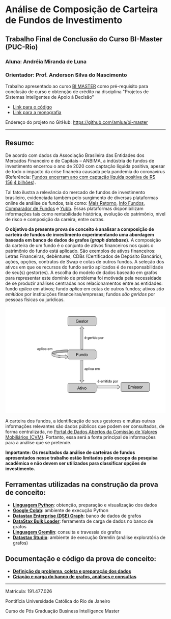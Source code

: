 # Análise de Composição de Carteira de Fundos de Investimento

## Trabalho Final de Conclusão do Curso BI-Master (PUC-Rio)
### Aluna: Andréia Miranda de Luna
### Orientador: Prof. Anderson Silva do Nascimento

Trabalho apresentado ao curso [BI MASTER](https://ica.puc-rio.ai/bi-master) como pré-requisito para conclusão de curso e obtenção de crédito na disciplina "Projetos de Sistemas Inteligentes de Apoio à Decisão"
* [Link para o código](https://github.com/amlua/bi-master)
* [Link para a monografia](https://github.com/amlua/bi-master/artigo_carteira_fundos.docx)

Endereço do projeto no GitHub: https://github.com/amlua/bi-master

----

## Resumo:
De acordo com dados da Associação Brasileira das Entidades dos Mercados Financeiro e de Capitais – ANBIMA, a indústria de fundos de investimento encerrou o ano de 2020 com captação líquida positiva, apesar de todo o impacto da crise finaneira causada pela pandemia do coronavírus (Referência: [Fundos encerram ano com captação líquida positiva de R$ 156,4 bilhões](https://www.anbima.com.br/pt_br/noticias/fundos-encerram-ano-com-captacao-liquida-positiva-de-r-156-4-bilhoes-8A2AB2B67692226E0176F83667DE2D01-00.htm)).

Tal fato ilustra a relevância do mercado de fundos de investimento brasileiro, evidenciada também pelo surgimento de diversas plataformas online de análise de fundos, tais como: [Mais Retorno](https://maisretorno.com/), [Info Fundos](https://infofundos.com.br/), [Comparador de Fundos](https://www.comparadordefundos.com.br/) e [Yubb](https://yubb.com.br/).
Essas plataformas disponibilizam informações tais como rentabilidade histórica, evolução do patrimônio, nível de risco e composição da careira, entre outras.

__O objetivo da presente prova de conceito é analisar a composição de carteira de fundos de investimento experimentando uma abordagem baseada em banco de dados de grafos (_graph database_).__ A composição da carteira de um fundo é o conjunto de ativos financeiros nos quais o patrimônio do fundo está aplicado. São exemplos de ativos financeiros: Letras Financeiras, debêntures, CDBs (Certificados de Depósito Bancário), ações, opções, contratos de Swap e cotas de outros fundos. A seleção dos ativos em que os recursos do fundo serão aplicados é de responsabilidade de seu(s) gestor(es). A escolha do modelo de dados baseado em grafos para representar este domínio de problema foi motivada pela necessidade de se produzir análises centradas nos relacionamentos entre as entidades: fundo _aplica_ em ativos; fundo _aplica_ em cotas de outros fundos; ativos _são emitidos_ por instituições financeiras/empresas; fundos _são geridos_ por pessoas físicas ou jurídicas.

![Modelo de Dados Composição de Carteira](https://github.com/amlua/bi-master/blob/main/GraphDataModel.png "Modelo de Dados Composição de Carteira")

A carteira dos fundos, a identificação de seus gestores e muitas outras informações relevantes são dados públicos que podem ser consultados, de forma centralizada, no [Portal de Dados Abertos da Comissão de Valores Mobiliários (CVM)](http://dados.cvm.gov.br/). Portanto, essa será a fonte principal de informações para a análise que se pretende.

__Importante: Os resultados da análise de carteiras de fundos apresentados nesse trabalho estão limitados pelo escopo da pesquisa acadêmica e não devem ser utilizados para classificar opções de investimento.__

## Ferramentas utilizadas na construção da prova de conceito:

* __[Linguagem Python](https://www.python.org/)__: obtenção, preparação e visualização dos dados
* __[Google Colab](https://colab.research.google.com/notebooks/intro.ipynb)__: ambiente de execução Python
* __[Datastax Enterprise (DSE) Graph](https://downloads.datastax.com/#enterprise)__: banco de dados de grafos
* __[DataStax Bulk Loader](https://downloads.datastax.com/#bulk-loader)__: ferramenta de carga de dados no banco de grafos
* __[Linguagem Gremlin](https://tinkerpop.apache.org/gremlin.html)__: consulta e travessia de grafos
* __[Datastax Studio](https://downloads.datastax.com/#studio)__: ambiente de execução Gremlin (análise exploratória de grafos)

## Documentação e código da prova de conceito:

* __[Definição do problema, coleta e preparação dos dados](carteira_fundos.ipynb)__
* __[Criação e carga do banco de grafos, análises e consultas](dse-graph/README.md)__

---

Matrícula: 191.477.026

Pontifícia Universidade Católica do Rio de Janeiro

Curso de Pós Graduação Business Intelligence Master
